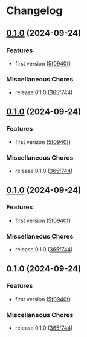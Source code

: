 # Changelog

## [0.1.0](https://github.com/mhdawson/wasm-builder/compare/v0.1.0...v0.1.0) (2024-09-24)


### Features

* first version ([5f0940f](https://github.com/mhdawson/wasm-builder/commit/5f0940fd5b5da53533c600623c78cd143f98728a))


### Miscellaneous Chores

* release 0.1.0 ([365f744](https://github.com/mhdawson/wasm-builder/commit/365f744e181e6b48bf04b818e63b25d08d14ce37))

## [0.1.0](https://github.com/mhdawson/wasm-builder/compare/v0.1.0...v0.1.0) (2024-09-24)


### Features

* first version ([5f0940f](https://github.com/mhdawson/wasm-builder/commit/5f0940fd5b5da53533c600623c78cd143f98728a))


### Miscellaneous Chores

* release 0.1.0 ([365f744](https://github.com/mhdawson/wasm-builder/commit/365f744e181e6b48bf04b818e63b25d08d14ce37))

## [0.1.0](https://github.com/mhdawson/wasm-builder/compare/v0.1.0...v0.1.0) (2024-09-24)


### Features

* first version ([5f0940f](https://github.com/mhdawson/wasm-builder/commit/5f0940fd5b5da53533c600623c78cd143f98728a))


### Miscellaneous Chores

* release 0.1.0 ([365f744](https://github.com/mhdawson/wasm-builder/commit/365f744e181e6b48bf04b818e63b25d08d14ce37))

## 0.1.0 (2024-09-24)


### Features

* first version ([5f0940f](https://github.com/mhdawson/wasm-builder/commit/5f0940fd5b5da53533c600623c78cd143f98728a))


### Miscellaneous Chores

* release 0.1.0 ([365f744](https://github.com/mhdawson/wasm-builder/commit/365f744e181e6b48bf04b818e63b25d08d14ce37))
